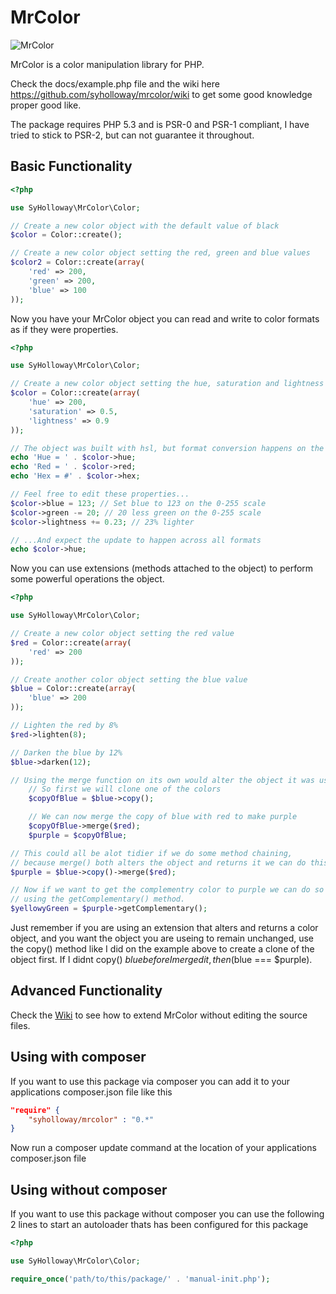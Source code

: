 # MrColor #

![MrColor](https://raw.github.com/syholloway/mrcolor/7b9c9de839453581f9707752076cd3e4cd63a962/docs/logo.png)

MrColor is a color manipulation library for PHP.

Check the docs/example.php file and the wiki here https://github.com/syholloway/mrcolor/wiki to get some good knowledge proper good like.

The package requires PHP 5.3 and is PSR-0 and PSR-1 compliant, I have tried to stick to PSR-2, but can not guarantee it throughout.

Basic Functionality
-------------------

``` php
<?php

use SyHolloway\MrColor\Color;

// Create a new color object with the default value of black
$color = Color::create();

// Create a new color object setting the red, green and blue values
$color2 = Color::create(array(
    'red' => 200,
    'green' => 200,
    'blue' => 100
));
```

Now you have your MrColor object you can read and write to color formats as if they were properties.

``` php
<?php

use SyHolloway\MrColor\Color;

// Create a new color object setting the hue, saturation and lightness values
$color = Color::create(array(
    'hue' => 200,
    'saturation' => 0.5,
    'lightness' => 0.9
));

// The object was built with hsl, but format conversion happens on the fly
echo 'Hue = ' . $color->hue;
echo 'Red = ' . $color->red;
echo 'Hex = #' . $color->hex;

// Feel free to edit these properties...
$color->blue = 123; // Set blue to 123 on the 0-255 scale
$color->green -= 20; // 20 less green on the 0-255 scale
$color->lightness += 0.23; // 23% lighter

// ...And expect the update to happen across all formats
echo $color->hue;
```

Now you can use extensions (methods attached to the object) to perform some powerful operations the object.

``` php
<?php

use SyHolloway\MrColor\Color;

// Create a new color object setting the red value
$red = Color::create(array(
    'red' => 200
));

// Create another color object setting the blue value
$blue = Color::create(array(
    'blue' => 200
));

// Lighten the red by 8%
$red->lighten(8);

// Darken the blue by 12%
$blue->darken(12);

// Using the merge function on its own would alter the object it was used on.
	// So first we will clone one of the colors
	$copyOfBlue = $blue->copy();

	// We can now merge the copy of blue with red to make purple
	$copyOfBlue->merge($red);
	$purple = $copyOfBlue;

// This could all be alot tidier if we do some method chaining,
// because merge() both alters the object and returns it we can do this:
$purple = $blue->copy()->merge($red);

// Now if we want to get the complementry color to purple we can do so 
// using the getComplementary() method.
$yellowyGreen = $purple->getComplementary();
```

Just remember if you are using an extension that alters and returns a color object, and you want the object you are useing to remain unchanged, use the copy() method like I did on the example above to create a clone of the object first. If I didnt copy() $blue before I merged it, then ($blue === $purple).

Advanced Functionality
---------------------------------------------

Check the [Wiki](https://github.com/syholloway/mrcolor/wiki) to see how to extend MrColor without editing the source files.

Using with composer
---------------------------------------------

If you want to use this package via composer you can add it to your applications composer.json file like this

``` json
"require" {
	"syholloway/mrcolor" : "0.*"
}
```

Now run a composer update command at the location of your applications composer.json file

Using without composer
---------------------------------------------

If you want to use this package without composer you can use the following 2 lines to start an autoloader thats has been configured for this package

``` php
<?php

use SyHolloway\MrColor\Color;

require_once('path/to/this/package/' . 'manual-init.php');
```
